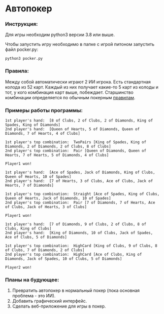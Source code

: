# Автопокер

### Инструкция:

Для игры необходим python3 версии 3.8 или выше. 

Чтобы запустить игру необходимо в папке с игрой питоном запустить файл pocker.py:
```
python3 pocker.py
```
### Правила:
Между собой автоматически играют 2 ИИ игрока. Есть стандартная колода из 52 карт.
Каждый из них получает какие-то 5 карт из колоды и тот, у кого комбинация карт выше, побеждает.
Старшинство комбинации определяется по обычным покерным 
[правилам](https://ru.wikipedia.org/wiki/%D0%9F%D0%BE%D0%BA%D0%B5%D1%80#%D0%9A%D0%BE%D0%BC%D0%B1%D0%B8%D0%BD%D0%B0%D1%86%D0%B8%D0%B8_%D0%BA%D0%B0%D1%80%D1%82_%D0%B2_%D0%BF%D0%BE%D0%BA%D0%B5%D1%80%D0%B5).

### Примеры работы программы:
```
1st player's hand:  [8 of Clubs, 2 of Clubs, 2 of Diamonds, King of Spades, King of Diamonds]
2nd player's hand:  [Queen of Hearts, 5 of Diamonds, Queen of Diamonds, 7 of Hearts, 4 of Clubs]

1st player's top combination:  TwoPairs [King of Spades, King of Diamonds, 2 of Diamonds, 2 of Clubs, 8 of Clubs]
2nd player's top combination:  Pair [Queen of Diamonds, Queen of Hearts, 7 of Hearts, 5 of Diamonds, 4 of Clubs]

Player1 won!
```
```
1st player's hand:  [Ace of Spades, Jack of Diamonds, King of Clubs, Queen of Hearts, 10 of Spades]
2nd player's hand:  [7 of Hearts, 3 of Clubs, Ace of Clubs, Jack of Hearts, 7 of Diamonds]

1st player's top combination:  Straight [Ace of Spades, King of Clubs, Queen of Hearts, Jack of Diamonds, 10 of Spades]
2nd player's top combination:  Pair [7 of Diamonds, 7 of Hearts, Ace of Clubs, Jack of Hearts, 3 of Clubs]

Player1 won!
```
```
1st player's hand:  [7 of Diamonds, 9 of Clubs, 2 of Clubs, 8 of Clubs, King of Clubs]
2nd player's hand:  [King of Diamonds, 10 of Clubs, Jack of Spades, Ace of Clubs, 5 of Diamonds]

1st player's top combination:  HighCard [King of Clubs, 9 of Clubs, 8 of Clubs, 7 of Diamonds, 2 of Clubs]
2nd player's top combination:  HighCard [Ace of Clubs, King of Diamonds, Jack of Spades, 10 of Clubs, 5 of Diamonds]

Player2 won!
```

### Планы на будующее:
1) Превратить автопокер в нормальный покер (пока основная проблема - это ИИ).
2) Добавить графический интерфейс.
3) Сделать веб-приложение для игры в покер.